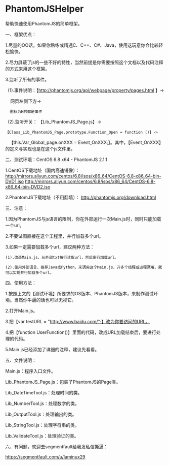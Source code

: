 # PhantomJSHelper

帮助快速使用PhantomJS的简单框架。



一、框架优点：

  1.尽量的OO话。如果你熟练或精通C、C++、C#、Java，使用这玩意你会比较轻松愉快。
    
  2.尽力屏蔽了js的一些不好的特性，当然前提是你需要按照这个文档以及代码注释的方式来用这个框架。
    
  3.监听了所有的事件。
    
    (1).事件说明：【http://phantomjs.org/api/webpage/property/pages.html 】->
    
      网页左侧下方->
      
      图标为H的都是事件
    
    (2).监听开关：
    【Lib_PhantomJS_Page.js】->
    
    【Class_Lib_PhantomJS_Page.prototype.Function_Open = function ()】->
    
    【this.Var_Global_page.onXXX = Event_OnXXX;】。其中，【Event_OnXXX】的定义与实现也是在这个js文件里。



二、测试环境：CentOS 6.8 x64 - PhantomJS 2.1.1

  1.CentOS下载地址（国内高速镜像）：
    http://mirrors.aliyun.com/centos/6.8/isos/x86_64/CentOS-6.8-x86_64-bin-DVD1.iso
    http://mirrors.aliyun.com/centos/6.8/isos/x86_64/CentOS-6.8-x86_64-bin-DVD2.iso

  2.PhantomJS下载地址（不用翻墙）：
    http://phantomjs.org/download.html



三、注意：

  1.因为PhantomJS与js语言的限制，你在外部运行一次Main.js时，同时只能加载一个url。
    
  2.不要试图直接在这个工程里，并行加载多个url。

  3.如果一定需要加载多个url，建议两种方法：
    
    (1).改造Main.js，从外部txt按行读取url，然后串行加载url。
    
    (2).使用外部语言，推荐Java或Python，来调用这个Main.js，开多个线程或进程调用，就可以实现并行加载多个url。



四、使用方法：

  1.按照上文的【测试环境】所要求的OS版本、PhantomJS版本，来制作测试环境。当然你牛逼的话也可以无视它。
    
  2.打开Main.js。
    
  3.把【var testURL = "http://www.baidu.com/";】改为你要访问的URL。
    
  4.把【function UserFunction()】里面的代码，改成URL加载结束后，要进行处理的代码。
    
  5.Main.js已经添加了详细的注释，建议先看看。



五、文件说明：

  Main.js：程序入口文件。
    
  Lib_PhantomJS_Page.js：包装了PhantomJS的Page类。
    
  Lib_DateTimeTool.js：处理时间的类。
    
  Lib_NumberTool.js：处理数字的类。
    
  Lib_OutputTool.js：处理输出的类。
    
  Lib_StringTool.js：处理字符串的类。
    
  Lib_ValidateTool.js：处理验证的类。



六、有问题，欢迎去segmentfault给我发私信撕逼：

https://segmentfault.com/u/laminux29
